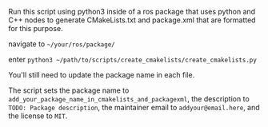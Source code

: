 Run this script using python3 inside of a ros package that uses python and C++ nodes to generate CMakeLists.txt and package.xml that are formatted for this purpose.

navigate to `~/your/ros/package/`

enter `python3 ~/path/to/scripts/create_cmakelists/create_cmakelists.py`

You'll still need to update the package name in each file.

The script sets the package name to `add_your_package_name_in_cmakelists_and_packagexml`, the description to `TODO: Package description`, the maintainer email to `addyour@email.here`, and the license to `MIT`.


